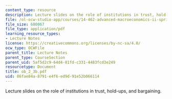 ```yaml
---
content_type: resource
description: Lecture slides on the role of institutions in trust, hold-ups, and bargaining.
file: /ol-ocw-studio-app/courses/14-462-advanced-macroeconomics-ii-spring-2007/86fae84a8791e4f6ed9d91e52b066114_ob_2_3b.pdf
file_size: 680067
file_type: application/pdf
learning_resource_types:
- Lecture Notes
license: https://creativecommons.org/licenses/by-nc-sa/4.0/
ocw_type: OCWFile
parent_title: Lecture Notes
parent_type: CourseSection
parent_uid: 5af5d2c9-64d4-81fd-c331-4483fcd3e249
resourcetype: Document
title: ob_2_3b.pdf
uid: 86fae84a-8791-e4f6-ed9d-91e52b066114
---
```

Lecture slides on the role of institutions in trust, hold-ups, and bargaining.